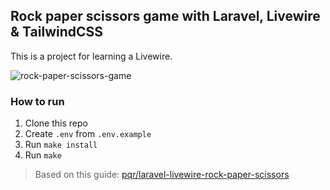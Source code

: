 ## Rock paper scissors game with Laravel, Livewire & TailwindCSS

This is a project for learning a Livewire.

![rock-paper-scissors-game](https://user-images.githubusercontent.com/7511983/223768365-961883ac-022f-464d-ba8c-725b4e02c8f0.jpg)

### How to run

1. Clone this repo
2. Create `.env` from `.env.example`
3. Run `make install`
4. Run `make`

> Based on this guide: [pqr/laravel-livewire-rock-paper-scissors](https://www.youtube.com/watch?v=TnZIEG5IchA&list=PLvP6XNj3GUhB4idkTp1KPBki3-070Ymcq)
